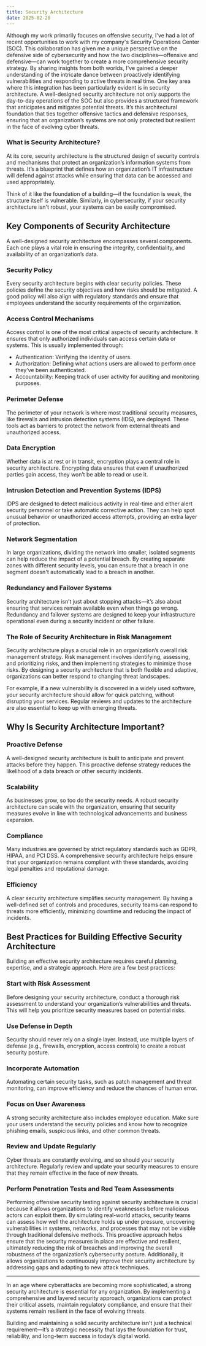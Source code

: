 ```yaml
---
title: Security Architecture
date: 2025-02-28
---
```


Although my work primarily focuses on offensive security, I've had a lot of recent opportunities to work with my company's Security Operations Center (SOC). This collaboration has given me a unique perspective on the defensive side of cybersecurity and how the two disciplines—offensive and defensive—can work together to create a more comprehensive security strategy. By sharing insights from both worlds, I've gained a deeper understanding of the intricate dance between proactively identifying vulnerabilities and responding to active threats in real time. One key area where this integration has been particularly evident is in security architecture. A well-designed security architecture not only supports the day-to-day operations of the SOC but also provides a structured framework that anticipates and mitigates potential threats. It’s this architectural foundation that ties together offensive tactics and defensive responses, ensuring that an organization’s systems are not only protected but resilient in the face of evolving cyber threats.

### What is Security Architecture?
At its core, security architecture is the structured design of security controls and mechanisms that protect an organization’s information systems from threats. It’s a blueprint that defines how an organization’s IT infrastructure will defend against attacks while ensuring that data can be accessed and used appropriately.

Think of it like the foundation of a building—if the foundation is weak, the structure itself is vulnerable. Similarly, in cybersecurity, if your security architecture isn't robust, your systems can be easily compromised.

## Key Components of Security Architecture
A well-designed security architecture encompasses several components. Each one plays a vital role in ensuring the integrity, confidentiality, and availability of an organization’s data.

### Security Policy

Every security architecture begins with clear security policies. These policies define the security objectives and how risks should be mitigated. A good policy will also align with regulatory standards and ensure that employees understand the security requirements of the organization.

### Access Control Mechanisms

Access control is one of the most critical aspects of security architecture. It ensures that only authorized individuals can access certain data or systems. This is usually implemented through:

  - Authentication: Verifying the identity of users.
  - Authorization: Defining what actions users are allowed to perform once they’ve been authenticated.
  - Accountability: Keeping track of user activity for auditing and monitoring purposes.

### Perimeter Defense

The perimeter of your network is where most traditional security measures, like firewalls and intrusion detection systems (IDS), are deployed. These tools act as barriers to protect the network from external threats and unauthorized access.

### Data Encryption

Whether data is at rest or in transit, encryption plays a central role in security architecture. Encrypting data ensures that even if unauthorized parties gain access, they won’t be able to read or use it.

### Intrusion Detection and Prevention Systems (IDPS)

IDPS are designed to detect malicious activity in real-time and either alert security personnel or take automatic corrective action. They can help spot unusual behavior or unauthorized access attempts, providing an extra layer of protection.

### Network Segmentation

In large organizations, dividing the network into smaller, isolated segments can help reduce the impact of a potential breach. By creating separate zones with different security levels, you can ensure that a breach in one segment doesn't automatically lead to a breach in another.

### Redundancy and Failover Systems

Security architecture isn’t just about stopping attacks—it’s also about ensuring that services remain available even when things go wrong. Redundancy and failover systems are designed to keep your infrastructure operational even during a security incident or other failure.

### The Role of Security Architecture in Risk Management
Security architecture plays a crucial role in an organization’s overall risk management strategy. Risk management involves identifying, assessing, and prioritizing risks, and then implementing strategies to minimize those risks. By designing a security architecture that is both flexible and adaptive, organizations can better respond to changing threat landscapes.

For example, if a new vulnerability is discovered in a widely used software, your security architecture should allow for quick patching, without disrupting your services. Regular reviews and updates to the architecture are also essential to keep up with emerging threats.

## Why Is Security Architecture Important?
### Proactive Defense
A well-designed security architecture is built to anticipate and prevent attacks before they happen. This proactive defense strategy reduces the likelihood of a data breach or other security incidents.

### Scalability
As businesses grow, so too do the security needs. A robust security architecture can scale with the organization, ensuring that security measures evolve in line with technological advancements and business expansion.

### Compliance
Many industries are governed by strict regulatory standards such as GDPR, HIPAA, and PCI DSS. A comprehensive security architecture helps ensure that your organization remains compliant with these standards, avoiding legal penalties and reputational damage.

### Efficiency
A clear security architecture simplifies security management. By having a well-defined set of controls and procedures, security teams can respond to threats more efficiently, minimizing downtime and reducing the impact of incidents.

## Best Practices for Building Effective Security Architecture
Building an effective security architecture requires careful planning, expertise, and a strategic approach. Here are a few best practices:

### Start with Risk Assessment
Before designing your security architecture, conduct a thorough risk assessment to understand your organization’s vulnerabilities and threats. This will help you prioritize security measures based on potential risks.

### Use Defense in Depth
Security should never rely on a single layer. Instead, use multiple layers of defense (e.g., firewalls, encryption, access controls) to create a robust security posture.

### Incorporate Automation
Automating certain security tasks, such as patch management and threat monitoring, can improve efficiency and reduce the chances of human error.

### Focus on User Awareness
A strong security architecture also includes employee education. Make sure your users understand the security policies and know how to recognize phishing emails, suspicious links, and other common threats.

### Review and Update Regularly
Cyber threats are constantly evolving, and so should your security architecture. Regularly review and update your security measures to ensure that they remain effective in the face of new threats.

### Perform Penetration Tests and Red Team Assessments
Performing offensive security testing against security architecture is crucial because it allows organizations to identify weaknesses before malicious actors can exploit them. By simulating real-world attacks, security teams can assess how well the architecture holds up under pressure, uncovering vulnerabilities in systems, networks, and processes that may not be visible through traditional defensive methods. This proactive approach helps ensure that the security measures in place are effective and resilient, ultimately reducing the risk of breaches and improving the overall robustness of the organization’s cybersecurity posture. Additionally, it allows organizations to continuously improve their security architecture by addressing gaps and adapting to new attack techniques.

---
In an age where cyberattacks are becoming more sophisticated, a strong security architecture is essential for any organization. By implementing a comprehensive and layered security approach, organizations can protect their critical assets, maintain regulatory compliance, and ensure that their systems remain resilient in the face of evolving threats.

Building and maintaining a solid security architecture isn’t just a technical requirement—it’s a strategic necessity that lays the foundation for trust, reliability, and long-term success in today’s digital world.
